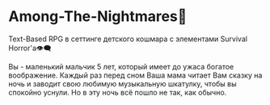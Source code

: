 # Among-The-Nightmares🌙
Text-Based RPG в сеттинге детского кошмара с элементами Survival Horror'a👁️‍🗨️

Вы - маленький мальчик 5 лет, который имеет до ужаса богатое воображение. Каждый раз перед сном Ваша мама читает Вам сказку на ночь и заводит свою любимую музыкальную шкатулку, чтобы вы спокойно уснули. Но в эту ночь всё пошло не так, как обычно.
